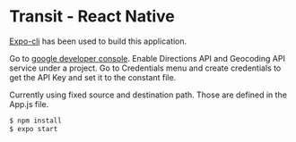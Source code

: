 # Transit - React Native

[Expo-cli][expo] has been used to build this application.

Go to [google developer console][google-dev-console]. Enable Directions API and  Geocoding API service under a project. Go to Credentials menu and create credentials to get the API Key and set it to the constant file.

Currently using fixed source and destination path. Those are defined in the App.js file.


```sh
$ npm install
$ expo start
```

[expo]: <https://expo.io/>
[google-dev-console]: <https://console.developers.google.com/>